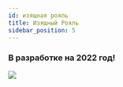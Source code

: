 ```yaml
---
id: изящная рояль
title: Изящный Рояль
sidebar_position: 5
---
```


### В разработке на 2022 год!

![](/img/niftyroyale_v01.png)

